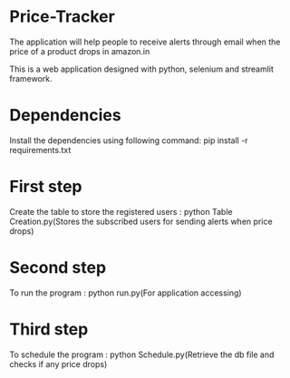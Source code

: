 # Price-Tracker
 The application will help people to receive alerts through email when the price of a product drops in amazon.in 

This is a web application designed with python, selenium and streamlit framework.

# Dependencies
Install the dependencies using following command:
pip install -r requirements.txt

# First step
Create the table to store the registered users : python Table Creation.py(Stores the subscribed users for sending alerts when price drops)

# Second step
To run the program : python run.py(For application accessing)

# Third step
To schedule the program : python Schedule.py(Retrieve the db file and checks if any price drops)
